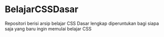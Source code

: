 # BelajarCSSDasar
Repositori berisi arsip belajar CSS Dasar lengkap diperuntukan bagi siapa saja yang baru ingin memulai belajar CSS
